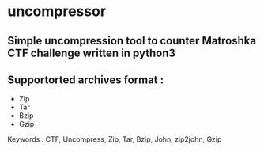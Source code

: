 # uncompressor

## Simple uncompression tool to counter Matroshka CTF challenge written in python3

## Supportorted archives format :
- Zip
- Tar
- Bzip
- Gzip

Keywords : CTF, Uncompress, Zip, Tar, Bzip, John, zip2john, Gzip
